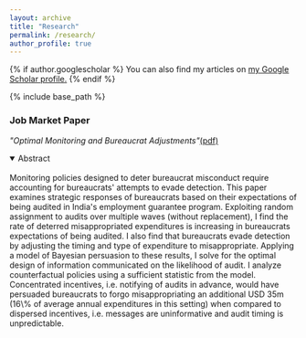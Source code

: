```yaml
---
layout: archive
title: "Research"
permalink: /research/
author_profile: true
---
```


{% if author.googlescholar %}
  You can also find my articles on <u><a href="{{author.googlescholar}}">my Google Scholar profile</a>.</u>
{% endif %}

{% include base_path %}

### Job Market Paper

<i>"Optimal Monitoring and Bureaucrat Adjustments"</i>[(pdf)](https://wendynassrwong.github.io/files/WendyWongOptimMonit_JMP.pdf)
<details open>
<summary>Abstract</summary>
<br>
Monitoring policies designed to deter bureaucrat misconduct require accounting for bureaucrats' attempts to evade detection. This paper examines strategic responses of bureaucrats based on their expectations of being audited in India's employment guarantee program. Exploiting random assignment to audits over multiple waves (without replacement), I find the rate of deterred misappropriated expenditures is increasing in bureaucrats  expectations of being audited. I also find that bureaucrats evade detection by adjusting the timing and type of expenditure to misappropriate. Applying a model of Bayesian persuasion to these results, I solve for the optimal design of information communicated on the likelihood of audit. I analyze counterfactual policies using a sufficient statistic from the model. Concentrated incentives, i.e. notifying of audits in advance, would have persuaded bureaucrats to forgo misappropriating an additional USD 35m (16\% of average annual expenditures in this setting) when compared to dispersed incentives, i.e. messages are uninformative and audit timing is unpredictable.
</details>